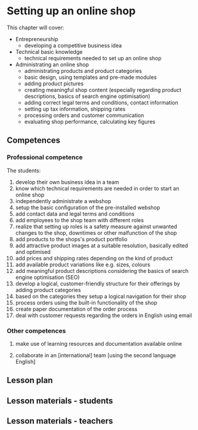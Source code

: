 # Setting up an online shop

This chapter will cover:

* Entrepreneurship
  * developing a competitive business idea
* Technical basic knowledge
  * technical requirements needed to set up an online shop
* Administrating an online shop
  * administrating products and product categories
  * basic design, using templates and pre-made modules
  * adding product pictures
  * creating meaningful shop content \(especially regarding product descriptions, basics of search engine optimisation\)
  * adding correct legal terms and conditions, contact information
  * setting up tax information, shipping rates
  * processing orders and customer communication
  * evaluating shop performance, calculating key figures

## Competences

### Professional competence

The students:

1. develop their own business idea in a team
2. know which technical requirements are needed in order to start an online shop
3. independently administrate a webshop
4. setup the basic configuration of the pre-installed webshop
5. add contact data and legal terms and conditions
6. add employees to the shop team with different roles
7. realize that setting up roles is a safety measure against unwanted changes to the shop, downtimes or other malfunction of the shop
8. add products to the shops's product portfolio
9. add attractive product images at a suitable resolution, basically edited and optimised
10. add prices and shipping rates depending on the kind of product
11. add available product variations like e.g. sizes, colours
12. add meaningful product descriptions considering the basics of search engine optimisation \(SEO\)
13. develop a logical, customer-friendly structure for their offerings by adding product categories
14. based on the categories they setup a logical navigation for their shop
15. process orders using the built-in functionality of the shop
16. create paper documentation of the order process
17. deal with customer requests regarding the orders in English using email

### Other competences

1. make use of learning resources and documentation available online

2. collaborate in an \[international\] team \[using the second language English\]

## Lesson plan

## Lesson materials - students

## Lesson materials - teachers



